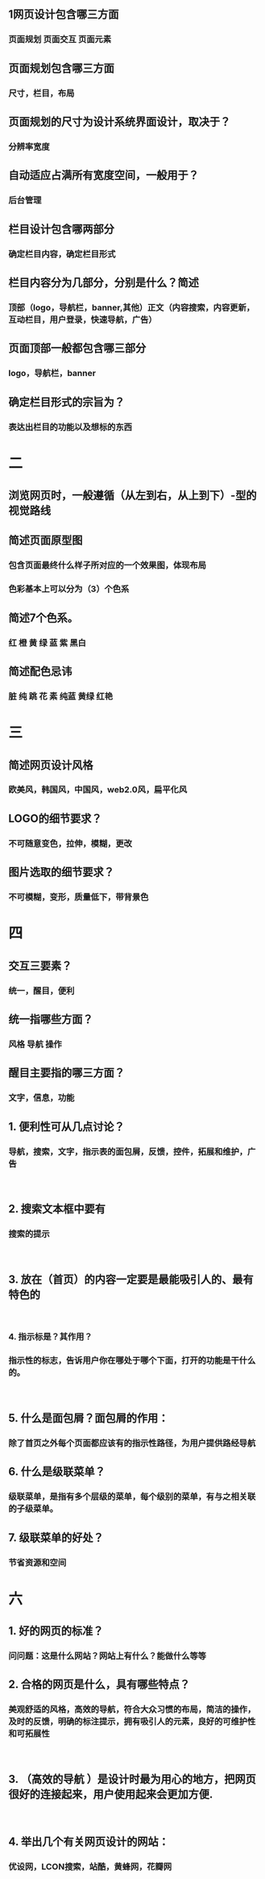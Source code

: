 ## 1网页设计包含哪三方面
### 页面规划 页面交互 页面元素

## 页面规划包含哪三方面
### 尺寸，栏目，布局

## 页面规划的尺寸为设计系统界面设计，取决于？
### 分辨率宽度

## 自动适应占满所有宽度空间，一般用于？
### 后台管理

## 栏目设计包含哪两部分
### 确定栏目内容，确定栏目形式

## 栏目内容分为几部分，分别是什么？简述
### 顶部（logo，导航栏，banner,其他）正文（内容搜索，内容更新，互动栏目，用户登录，快速导航，广告）

## 页面顶部一般都包含哪三部分
### logo，导航栏，banner

## 确定栏目形式的宗旨为？
### 表达出栏目的功能以及想标的东西
# 二

## 浏览网页时，一般遵循（从左到右，从上到下）-型的视觉路线

## 简述页面原型图
### 包含页面最终什么样子所对应的一个效果图，体现布局

### 色彩基本上可以分为（3）个色系

## 简述7个色系。
### 红  橙  黄 绿 蓝 紫  黑白
## 简述配色忌讳
### 脏 纯 跳 花 素 纯蓝  黄绿  红艳
# 三

## 简述网页设计风格
### 欧美风，韩国风，中国风，web2.0风，扁平化风
## LOGO的细节要求？
### 不可随意变色，拉伸，模糊，更改
## 图片选取的细节要求？
### 不可模糊，变形，质量低下，带背景色
# 四

## 交互三要素？
### 统一，醒目，便利
## 统一指哪些方面？
### 风格 导航 操作

## 醒目主要指的哪三方面？
### 文字，信息，功能
## 1. 便利性可从几点讨论？  
### 导航，搜索，文字，指示表的面包屑，反馈，控件，拓展和维护，广告
 
## 2. 搜索文本框中要有  
### 搜索的提示
 
## 3. 放在（首页）的内容一定要是最能吸引人的、最有特色的  
 
### 4. 指示标是？其作用？  
### 指示性的标志，告诉用户你在哪处于哪个下面，打开的功能是干什么的。
 
## 5. 什么是面包屑？面包屑的作用：
### 除了首页之外每个页面都应该有的指示性路径，为用户提供路经导航

## 6. 什么是级联菜单？   
### 级联菜单，是指有多个层级的菜单，每个级别的菜单，有与之相关联的子级菜单。

## 7. 级联菜单的好处？  
### 节省资源和空间
# 六
## 1. 好的网页的标准？  
### 问问题：这是什么网站？网站上有什么？能做什么等等
## 2. 合格的网页是什么，具有哪些特点？  
### 美观舒适的风格，高效的导航，符合大众习惯的布局，简洁的操作，及时的反馈，明确的标注提示，拥有吸引人的元素，良好的可维护性和可拓展性
 
## 3. （高效的导航 ）是设计时最为用心的地方，把网页很好的连接起来，用户使用起来会更加方便.  
 
## 4. 举出几个有关网页设计的网站：  
### 优设网，LCON搜索，站酷，黄蜂网，花瓣网
